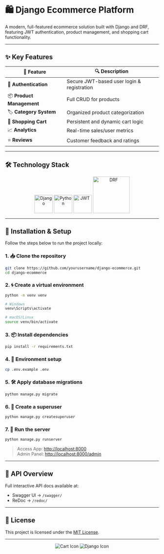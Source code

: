 # 🛍️ Django Ecommerce Platform


A modern, full-featured ecommerce solution built with Django and DRF, featuring JWT authentication, product management, and shopping cart functionality.

---

## ✨ Key Features

<div align="center">

| 🧩 Feature | 🔍 Description |
|-----------|----------------|
| 🔐 **Authentication** | Secure JWT-based user login & registration |
| 📦 **Product Management** | Full CRUD for products |
| 🏷️ **Category System** | Organized product categorization |
| 🛒 **Shopping Cart** | Persistent and dynamic cart logic |
| 📈 **Analytics** | Real-time sales/user metrics |
| ⭐ **Reviews** | Customer feedback and ratings |

</div>

---

## 🛠 Technology Stack

<div align="center">
  <img src="https://cdn.jsdelivr.net/gh/devicons/devicon/icons/django/django-plain.svg" width="60" title="Django"/>
  <img src="https://cdn.jsdelivr.net/gh/devicons/devicon/icons/python/python-original.svg" width="60" title="Python"/>
  <img src="https://jwt.io/img/pic_logo.svg" width="60" title="JWT"/>
  <img src="https://www.django-rest-framework.org/img/logo.png" width="120" title="DRF"/>
</div>


---

## 🧪 Installation & Setup

Follow the steps below to run the project locally:

### 1. 📥 Clone the repository
```bash
git clone https://github.com/yourusername/django-ecommerce.git
cd django-ecommerce
```

### 2. 🌀 Create a virtual environment
```bash
python -m venv venv

# Windows
venv\Scripts\activate

# macOS/Linux
source venv/bin/activate
```

### 3. 📦 Install dependencies
```bash
pip install -r requirements.txt
```

### 4. 🔧 Environment setup
```bash
cp .env.example .env
```

### 5. 🛠️ Apply database migrations
```bash
python manage.py migrate
```

### 6. 👤 Create a superuser
```bash
python manage.py createsuperuser
```

### 7. 🚀 Run the server
```bash
python manage.py runserver
```

> Access App: [http://localhost:8000](http://localhost:8000)  
> Admin Panel: [http://localhost:8000/admin](http://localhost:8000/admin)

---

## 🔐 API Overview

Full interactive API docs available at:

- Swagger UI → `/swagger/`
- ReDoc → `/redoc/`

---

## 📜 License

This project is licensed under the [MIT License](https://opensource.org/licenses/MIT).

---


<div align="center">
  <img src="https://img.icons8.com/fluency/96/000000/shopping-cart.png" alt="Cart Icon">
  <img src="https://img.icons8.com/color/96/000000/django.png" alt="Django Icon">
</div>

